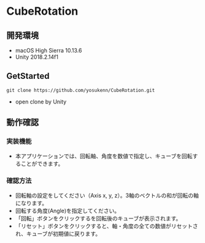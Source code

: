 # CubeRotation

## 開発環境
- macOS High Sierra 10.13.6
- Unity 2018.2.14f1

## GetStarted
```
git clone https://github.com/yosukenn/CubeRotation.git
```
- open clone by Unity

## 動作確認
### 実装機能
- 本アプリケーションでは、回転軸、角度を数値で指定し、キューブを回転することができます。

### 確認方法
- 回転軸の設定をしてください（Axis x, y, z）。3軸のベクトルの和が回転の軸になります。
- 回転する角度(Angle)を指定してください。
- 「回転」ボタンをクリックするを回転後のキューブが表示されます。
- 「リセット」ボタンをクリックすると、軸・角度の全ての数値がリセットされ、キューブが初期値に戻ります。
